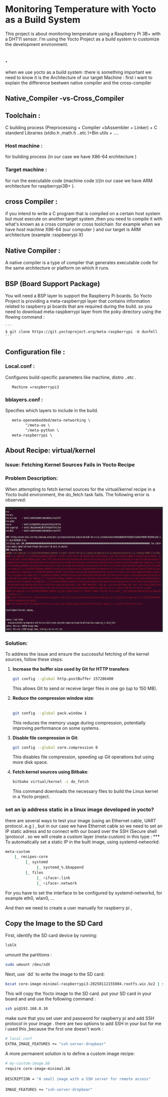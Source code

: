 
# Monitoring Temperature with Yocto as a Build System

This project is about monitoring temperature using a Raspberry Pi 3B+ with a DHT11 sensor. I'm using the Yocto Project as a build system to customize the development environment.
## .
when we use yocto as a build system :there is something important we need to know it is the Architecture of our target Machine :
first i want to explain the difference beetwen native compiler and the cross-compiler 
## Native_Compiler -vs-Cross_Compiler 
## Toolchain :
C building process (Preprocessing + Compiler +bAssembler + Linker) + C standerd Libraries (stdio.h ,math.h ..etc )+Bin utils + ....

### Host machine :
for building process (in our case we have X86-64 erchitecture )
### Target machine :
for run the executable code (machine code )((in our case we have ARM  erchitecture  for raspberrypi3B+ ).

 ## cross Compiler :
 if you intend to write a C program that is compiled on a certain host system but must execute on another target system ,then you need to compile it with what's 
 known as a cross compiler or cross toolchain :for example when we have host machine X86-64 (our computer ) and our target is ARM architecture (example :raspbeerypi X)

 ## Native Compiler :
 A native compiler is a type of compiler that generates executable code for the same architecture or platform on which it runs.
 

## BSP (Board Support Package)
You will need a BSP layer to support the Raspberry Pi boards. 
So Yocto Project is providing a meta-raspberrypi layer that contains information related to raspberry pi boards that are required during the build.
so you need to download meta-raspberrypi layer from the poky directory using the flowing command :


    ```
    $ git clone https://git.yoctoproject.org/meta-raspberrypi -b dunfell
    ```
## Configuration file :
### Local.conf :
Configures build-specific parameters like machine, distro ..etc .
 ```
    Machine =raspberrypi3
 ```

### bblayers.conf :
Specifies which layers to include in the build.
 ```
    meta-openembedded/meta-networking \
          "/meta-oe \
          "/meta-python \
    meta-raspberrypi \
```


## About Recipe: virtual/kernel
### Issue: Fetching Kernel Sources Fails in Yocto Recipe

### Problem Description:
When attempting to fetch kernel sources for the virtual/kernel recipe in a Yocto build environment, the do_fetch task fails. 
The following error is observed:

<img src="linux-kernal.png" alt="error about virtaul/kernel" width="900" height="400" >

### Solution:
To address the issue and ensure the successful fetching of the kernel sources, follow these steps:


1. **Increase the buffer size used by Git for HTTP transfers**:

    ```bash
    git config --global http.postBuffer 157286400
    ```

    This allows Git to send or receive larger files in one go (up to 150 MB).

2. **Reduce the compression window size**:

    ```bash
   
    git config --global pack.window 1
   
    ```

    This reduces the memory usage during compression, potentially improving performance on some systems.

4. **Disable file compression in Git**:

    ```bash
    git config --global core.compression 0
    ```

    This disables file compression, speeding up Git operations but using more disk space.

5. **Fetch kernel sources using Bitbake**:

    ```bash
    bitbake virtual/kernel -c do_fetch
    ```

    This command downloads the necessary files to build the Linux kernel in a Yocto project.
   
### set an ip address static in a linux image developed in yocto?
there are  several ways to test your  image (using an Ethernet cable, UART protocol..e.g ) ,
but in our case  we have Ethernet cable so we need to  set an IP static adress and to connect with our board over the SSH (Secure shell )protocol .
so we will create a custom layer (meta-custom) in this type :
*** To automatically set a static IP in the built image, using systemd-networkd:
```bash
meta-custom
    |_ recipes-core
         |_ systemd
              |_ systemd_%.bbappend
         |_ files
              |_ <iface>.link
              |_ <iface>.network
```
For <iface> you have to set the interface to be configured by systemd-networkd, for example eth0, wlan0, ...

And then we need to create a user manually for raspberry pi ,

## Copy the Image to the SD Card

First, identify the SD card device by running:

```bash
lsblk
```

umount the partitions :

```bash
sudo umount /dev/sdX
```

Next, use \`dd\` to write the image to the SD card:

```bash
bzcat core-image-minimal-raspberrypi3-20250112155804.rootfs.wic.bz2 | sudo dd of=/dev/sdb bs=4M status=progress

```

This will copy the Yocto image to the SD card.
put your SD card  in your board  and and use the following command :

```bash
ssh pi@192.168.0.10
```
make sure that you set user and password  for raspberry pi  and add SSH protocol in your image .
there are two options to add SSH in your but for me i used this ,because the first one doesn't work :

```bash
# local.conf
EXTRA_IMAGE_FEATURES += "ssh-server-dropbear"
```
A more permanent solution is to define a custom image recipe:
```bash
# my-custom-image.bb
require core-image-minimal.bb

DESCRIPTION = "A small image with a SSH server for remote access"

IMAGE_FEATURES += "ssh-server-dropbear"

```
